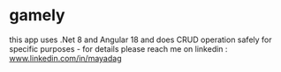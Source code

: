 # gamely
this app uses .Net 8 and Angular 18 and  does CRUD operation safely for specific purposes - for details please reach me on linkedin : www.linkedin.com/in/mayadag
